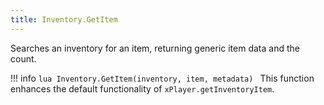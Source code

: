 ```yaml
---
title: Inventory.GetItem
---
```

Searches an inventory for an item, returning generic item data and the count.

!!! info
	```lua
	Inventory.GetItem(inventory, item, metadata)
	```
	This function enhances the default functionality of `xPlayer.getInventoryItem`.
